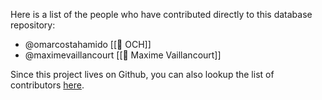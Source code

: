 ---
---

Here is a list of the people who have contributed directly to this database repository:

- @omarcostahamido [[👤 OCH]]
- @maximevaillancourt [[👤 Maxime Vaillancourt]]


Since this project lives on Github, you can also lookup the list of contributors [here](https://github.com/Quantumland-art/community/graphs/contributors).